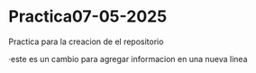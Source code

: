 # Practica07-05-2025
Practica para la creacion de el repositorio

·este es un cambio para agregar informacion en una nueva linea
